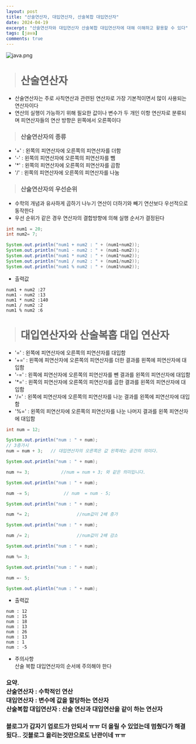 ```yaml
---
layout: post
title: "산술연산자, 대입연산자, 산술복합 대입연산자"
date: 2024-04-19
excerpt: "산술연산자와 대입연산자 산술복합 대입연산자에 대해 이해하고 활용할 수 있다"
tags: [java]
comments: true
---
```


![java.png](..%2Fassets%2Fimg%2Fjava.png)

> # 산술연산자

- 산술연산자는 주로 사칙연산과 관련된 연산자로 가장 기본적이면서 많이 사용되는 연산자이다
- 연산의 실행이 가능하기 위해 필요한 값이나 변수가 두 개인 이항 연산자로 분류되며 피연산자들의 연산 방향은 왼쪽에서 오른쪽이다

> ### 산술연산자의 종류
- '+' : 왼쪽의 피연산자에 오른쪽의 피연산자를 더함
- '-' : 왼쪽의 피연산자에 오른쪽의 피연산자를 뺌 
- '*' : 왼쪽의 피연산자에 오른쪽의 피연산자를 곱함
- '/' : 왼쪽의 피연산자에 오른쪽의 피연산자를 나눔

> ### 산술연산자의 우선순위
- 수학의 개념과 유사하게 곱하기 나누기 연산이 더하기와 빼기 연산보다 우선적으로 동작한다
- 우선 순위가 같은 경우 연산자의 결합방향에 의해 실행 순서가 결정된다

~~~java
int num1 = 20;
int num2= 7;

System.out.println("num1 + num2 : " + (num1+num2));
System.out.println("num1 - num2 : " + (num1-num2));
System.out.println("num1 * num2 : " + (num1*num2));
System.out.println("num1 / num2 : " + (num1/num2));
System.out.println("num1 % num2 : " + (num1%num2));
~~~

- 출력값

~~~
num1 + num2 :27
num1 - num2 :13
num1 * num2 :140
num1 / num2 :2
num1 % num2 :6
~~~

> # 대입연산자와 산술복홉 대입 연산자

- '=' : 왼쪽에 피연산자에 오른쪽의 피연산자를 대입함
- '+=' : 왼쪽에 피연산자에 오른쪽의 피연산자를 더한 결과를 왼쪽에 피연산자에 대입함
- '-=' : 왼쪽에 피연산자에 오른쪽의 피연산자를 뺀 결과를 왼쪽의 피연산자에 대입함
- '*=' : 왼쪽의 피연산자에 오른쪽의 피연산자를 곱한 결과를 왼쪽의 피연산자에 대입함
- '/=' : 왼쪽에 피연산자에 오른쪽의 피연산자를 나눈 결과를 왼쪽에 피연산자에 대입함
- '%=' : 왼쪽의 피연산자에 오른쪽의 피연산자를 나눈 나머지 결과를 왼쪽 피연산자에 대입함

~~~java
int num = 12;

System.out.println("num : " + num);
// 3증가시
num = num + 3;   // 대입연산자의 오른쪽은 값 왼쪽에는 공간의 의미다.

System.out.println("num : " + num);

num += 3;            //num = num + 3; 와 같은 의미입니다.

System.out.println("num : " + num);

num -= 5;             // num  = num - 5;

System.out.println("num : " + num);

num *= 2;                  //num값이 2배 증가

System.out.println("num : " + num);

num /= 2;                  //num값이 2배 감소

System.out.println("num : " + num);

num %= 3;

System.out.println("num : " + num);

num =- 5;

System.out.plintln("num : " + num);
~~~

- 출력값

~~~
num : 12
num : 15
num : 18
num : 13
num : 26
num : 13
num : 1
num : -5
~~~


- 주의사항<br> 
  산술 복합 대입연산자의 순서에 주의해야 한다

### 요약.<br>산술연산자 : 수학적인 연산<br>대입연산자 : 변수에 값을 할당하는 연산자<br>산술복합 대입연산자 : 산술 연산과 대입연산을 같이 하는 연산자

### 블로그가 갑자기 업로드가 안되서 ㅠㅠ 더 올릴 수 있었는데 멈췄다가 해결됬다.. 깃블로그 올리는것만으로도 난관이네 ㅠㅠ
